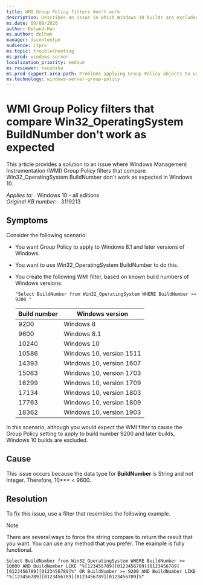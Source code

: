 ```yaml
---
title: WMI Group Policy filters don't work
description: Describes an issue in which Windows 10 builds are excluded from WMI filter results.
ms.date: 09/08/2020
author: Deland-Han
ms.author: delhan
manager: dscontentpm
audience: itpro
ms.topic: troubleshooting
ms.prod: windows-server
localization_priority: medium
ms.reviewer: kaushika
ms.prod-support-area-path: Problems applying Group Policy objects to users or computers
ms.technology: windows-server-group-policy
---
```

# WMI Group Policy filters that compare Win32_OperatingSystem BuildNumber don't work as expected

This article provides a solution to an issue where Windows Management Instrumentation (WMI) Group Policy filters that compare Win32_OperatingSystem BuildNumber don't work as expected in Windows 10.

_Applies to:_ &nbsp; Windows 10 - all editions  
_Original KB number:_ &nbsp; 3119213

## Symptoms

Consider the following scenario:

- You want Group Policy to apply to Windows 8.1 and later versions of Windows.
- You want to use Win32_OperatingSystem BuildNumber to do this.
- You create the following WMI filter, based on known build numbers of Windows versions:

    ```console
    "Select BuildNumber from Win32_OperatingSystem WHERE BuildNumber >= 9200 "
    ```

    |Build number|Windows version|
    |---|---|
    |9200|Windows 8|
    |9600|Windows 8.1|
    |10240|Windows 10|
    |10586|Windows 10, version 1511|
    |14393|Windows 10, version 1607|
    |15063|Windows 10, version 1703|
    |16299|Windows 10, version 1709|
    |17134|Windows 10, version 1803|
    |17763|Windows 10, version 1809|
    |18362|Windows 10, version 1903|

In this scenario, although you would expect the WMI filter to cause the Group Policy setting to apply to build number 9200 and later builds, Windows 10 builds are excluded.

## Cause

This issue occurs because the data type for **BuildNumber**  is String and not Integer. Therefore, 10*** < 9600.

## Resolution

To fix this issue, use a filter that resembles the following example.

> [!NOTE]
> There are several ways to force the string compare to return the result that you want. You can use any method that you prefer. The example is fully functional.

```console
Select BuildNumber from Win32_OperatingSystem WHERE BuildNumber >= 10000 AND BuildNumber LIKE "%[123456789][0123456789][0123456789][0123456789][0123456789]%" OR BuildNumber >= 9200 AND BuildNumber LIKE "%[123456789][0123456789][0123456789][0123456789]%"
```
